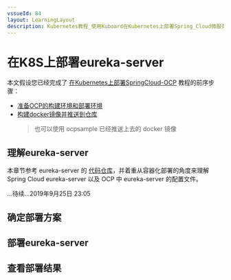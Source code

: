 ```yaml
---
vssueId: 84
layout: LearningLayout
description: Kubernetes教程_使用Kuboard在Kubernetes上部署Spring_Cloud微服务平台OCP_open_capacity_platform微服务能力开放平台_部署eureka-server
---
```


# 在K8S上部署eureka-server

本文假设您已经完成了 [在Kubernetes上部署SpringCloud-OCP](/learning/k8s-practice/ocp/) 教程的前序步骤：
* [准备OCP的构建环境和部署环境](/learning/k8s-practice/ocp/prepare.html)
* [构建docker镜像并推送到仓库](/learning/k8s-practice/ocp/build.html)
    > 也可以使用 ocpsample 已经推送上去的 docker 镜像

## 理解eureka-server

本章节参考 eureka-server 的 [代码仓库](https://gitee.com/owenwangwen/open-capacity-platform/tree/2.0.1/register-center/eureka-server)，并着重从容器化部署的角度来理解 Spring Cloud eureka-server 以及 OCP 中 eureka-server 的配置文件。

...待续...2019年9月25日 23:05

## 确定部署方案

## 部署eureka-server

## 查看部署结果
